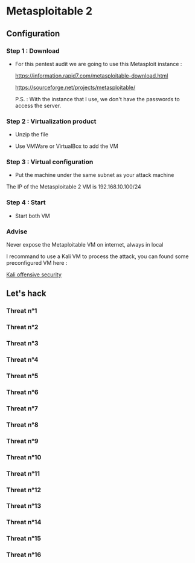 # Metasploitable 2

## Configuration

### Step 1 : Download

- For this pentest audit we are going to use this Metasploit instance :

   

    https://information.rapid7.com/metasploitable-download.html

    https://sourceforge.net/projects/metasploitable/
    
     P.S. : With the instance that I use, we don't have the passwords to access the server.

### Step 2 : Virtualization product

- Unzip the file

- Use VMWare or VirtualBox to add the VM

### Step 3 : Virtual configuration

- Put the machine under the same subnet as your attack machine

The IP of the Metasploitable 2 VM is 192.168.10.100/24

### Step 4 : Start

- Start both VM

### Advise

Never expose the Metaploitable VM on internet, always in local

I recommand to use a Kali VM to process the attack, you can found some preconfigured VM here :

[Kali offensive security](https://www.offensive-security.com/kali-linux-vm-vmware-virtualbox-image-download/#1572305786534-030ce714-cc3b)

## Let's hack

### Threat n°1
### Threat n°2
### Threat n°3
### Threat n°4
### Threat n°5
### Threat n°6
### Threat n°7
### Threat n°8
### Threat n°9
### Threat n°10
### Threat n°11
### Threat n°12
### Threat n°13
### Threat n°14
### Threat n°15
### Threat n°16

